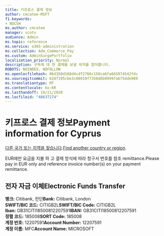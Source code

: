 ```yaml
---
title: 키프로스 결제 정보
author: cmcatee-MSFT
f1.keywords:
- NOCSH
ms.author: cmcatee
manager: scotv
audience: Admin
ms.topic: reference
ms.service: o365-administration
ms.collection: Adm_Commerce_Pay
ms.custom: AdminSurgePortfolio
localization_priority: Normal
description: 구독에 대 한 결제를 보낼 위치를 알아봅니다.
ROBOTS: NOINDEX, NOFOLLOW
ms.openlocfilehash: 06d350d168d4cdf2766c150ca6fa665974542fdc
ms.sourcegitcommit: 628f195cbe3c00910f7350d8b09997a675dde989
ms.translationtype: MT
ms.contentlocale: ko-KR
ms.lasthandoff: 10/21/2020
ms.locfileid: "48637274"
---
```

# <a name="payment-information-for-cyprus"></a><span data-ttu-id="7a516-103">키프로스 결제 정보</span><span class="sxs-lookup"><span data-stu-id="7a516-103">Payment information for Cyprus</span></span>

<span data-ttu-id="7a516-104">[다른 국가 또는 지역을 찾습니다](../billing-and-payments/pay-for-your-subscription.md).</span><span class="sxs-lookup"><span data-stu-id="7a516-104">[Find another country or region](../billing-and-payments/pay-for-your-subscription.md).</span></span>

<span data-ttu-id="7a516-105">EUR에만 요금을 지불 하 고 결제 방식에 따라 청구서 번호를 참조 remittance.</span><span class="sxs-lookup"><span data-stu-id="7a516-105">Please pay in EUR only and reference invoice number(s) on your payment remittance.</span></span>

## <a name="electronic-funds-transfer"></a><span data-ttu-id="7a516-106">전자 자금 이체</span><span class="sxs-lookup"><span data-stu-id="7a516-106">Electronic Funds Transfer</span></span>

<span data-ttu-id="7a516-107">**뱅크:** Citibank, 런던</span><span class="sxs-lookup"><span data-stu-id="7a516-107">**Bank:** Citibank, London</span></span>  
<span data-ttu-id="7a516-108">**SWIFT/BIC 코드:** CITIGB2L</span><span class="sxs-lookup"><span data-stu-id="7a516-108">**SWIFT/BIC Code:** CITIGB2L</span></span>  
<span data-ttu-id="7a516-109">**Iban:** GB31CITI18500812207591</span><span class="sxs-lookup"><span data-stu-id="7a516-109">**IBAN:** GB31CITI18500812207591</span></span>  
<span data-ttu-id="7a516-110">**정렬 코드:** 185008</span><span class="sxs-lookup"><span data-stu-id="7a516-110">**SORT Code:** 185008</span></span>  
<span data-ttu-id="7a516-111">**계정 번호:** 12207591</span><span class="sxs-lookup"><span data-stu-id="7a516-111">**Account Number:** 12207591</span></span>  
<span data-ttu-id="7a516-112">**계정 이름:** MFC</span><span class="sxs-lookup"><span data-stu-id="7a516-112">**Account Name:** MICROSOFT</span></span>  